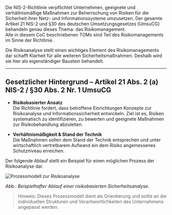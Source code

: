 Die NIS-2-Richtlinie verpflichtet Unternehmen, geeignete und verhältnismäßige Maßnahmen zur Beherrschung von Risiken für die Sicherheit ihrer Netz- und Informationssysteme umzusetzen. Der gesamte Artikel 21 NIS-2 und §30 des deutschen Umsetzungsgesetzes (UmsuCG) behandeln genau dieses Thema: das Risikomanagement.  
Alle in diesem CoC beschriebenen TOMs sind Teil des Risikomanagements im Sinne der Richtlinie.  

Die Risikoanalyse stellt einen wichtiges Element des Risikomanagements dar schafft Klarheit für alle weiteren Sicherheitsmaßnahmen. Deshalb wird sie hier als eigenständiger Baustein behandelt.

---

## Gesetzlicher Hintergrund – Artikel 21 Abs. 2 (a) NIS-2 / §30 Abs. 2 Nr. 1 UmsuCG

- **Risikobasierter Ansatz**  
  Die Richtlinie fordert, dass betroffene Einrichtungen Konzepte zur Risikoanalyse und Informationssicherheit entwickeln. Ziel ist es, Risiken systematisch zu identifizieren, zu bewerten und geeignete Maßnahmen zur Risikobehandlung abzuleiten.

- **Verhältnismäßigkeit & Stand der Technik**  
  Die Maßnahmen sollen dem Stand der Technik entsprechen und unter wirtschaftlich vertretbarem Aufwand ein dem Risiko angemessenes Schutzniveau erreichen.

Der folgende Ablauf stellt ein Beispiel für einen möglichen Prozess der Risikoanalyse dar.

![Prozessmodell zur Risikoanalyse](media/Risikoanalyse.drawio.png)

*Abb.: Beispielhafter Ablauf einer risikobasierten Sicherheitsanalyse.*

> Hinweis: Dieses Prozessmodell dient als Orientierung und sollte an die individuellen Strukturen und Verantwortlichkeiten des Unternehmens angepasst werden.

